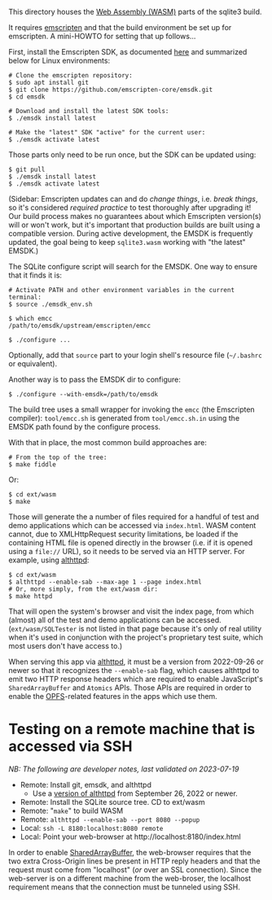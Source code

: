 This directory houses the [Web Assembly (WASM)](https://en.wikipedia.org/wiki/WebAssembly)
parts of the sqlite3 build.

It requires [emscripten][] and that the build environment be set up for
emscripten. A mini-HOWTO for setting that up follows...

First, install the Emscripten SDK, as documented
[here](https://emscripten.org/docs/getting_started/downloads.html) and summarized
below for Linux environments:

```
# Clone the emscripten repository:
$ sudo apt install git
$ git clone https://github.com/emscripten-core/emsdk.git
$ cd emsdk

# Download and install the latest SDK tools:
$ ./emsdk install latest

# Make the "latest" SDK "active" for the current user:
$ ./emsdk activate latest
```

Those parts only need to be run once, but the SDK can be updated using:

```
$ git pull
$ ./emsdk install latest
$ ./emsdk activate latest
```

(Sidebar: Emscripten updates can and do _change things_, i.e. _break
things_, so it's considered _required practice_ to test thoroughly
after upgrading it! Our build process makes no guarantees about which
Emscripten version(s) will or won't work, but it's important that
production builds are built using a compatible version. During active
development, the EMSDK is frequently updated, the goal being to keep
`sqlite3.wasm` working with "the latest" EMSDK.)

The SQLite configure script will search for the EMSDK. One way
to ensure that it finds it is:

```
# Activate PATH and other environment variables in the current terminal:
$ source ./emsdk_env.sh

$ which emcc
/path/to/emsdk/upstream/emscripten/emcc

$ ./configure ...
```

Optionally, add that `source` part to your login shell's resource file
(`~/.bashrc` or equivalent).

Another way is to pass the EMSDK dir to configure:

```
$ ./configure --with-emsdk=/path/to/emsdk
```

The build tree uses a small wrapper for invoking the `emcc` (the
Emscripten compiler): `tool/emcc.sh` is generated from
`tool/emcc.sh.in` using the EMSDK path found by the configure process.

With that in place, the most common build approaches are:

```
# From the top of the tree:
$ make fiddle
```

Or:

```
$ cd ext/wasm
$ make
```

Those will generate the a number of files required for a handful of
test and demo applications which can be accessed via
`index.html`. WASM content cannot, due to XMLHttpRequest security
limitations, be loaded if the containing HTML file is opened directly
in the browser (i.e. if it is opened using a `file://` URL), so it
needs to be served via an HTTP server.  For example, using
[althttpd][]:

```
$ cd ext/wasm
$ althttpd --enable-sab --max-age 1 --page index.html
# Or, more simply, from the ext/wasm dir:
$ make httpd
```

That will open the system's browser and visit the index page, from
which (almost) all of the test and demo applications can be accessed.
(`ext/wasm/SQLTester` is not listed in that page because it's only of
real utility when it's used in conjunction with the project's
proprietary test suite, which most users don't have access to.)

When serving this app via [althttpd][], it must be a version from
2022-09-26 or newer so that it recognizes the `--enable-sab` flag,
which causes althttpd to emit two HTTP response headers which are
required to enable JavaScript's `SharedArrayBuffer` and `Atomics`
APIs. Those APIs are required in order to enable the [OPFS][]-related
features in the apps which use them.

# Testing on a remote machine that is accessed via SSH

*NB: The following are developer notes, last validated on 2023-07-19*

  *  Remote: Install git, emsdk, and althttpd
     *  Use a [version of althttpd][althttpd] from
        September 26, 2022 or newer.
  *  Remote: Install the SQLite source tree.  CD to ext/wasm
  *  Remote: "`make`" to build WASM
  *  Remote: `althttpd --enable-sab --port 8080 --popup`
  *  Local:  `ssh -L 8180:localhost:8080 remote`
  *  Local:  Point your web-browser at http://localhost:8180/index.html

In order to enable [SharedArrayBuffer][], the web-browser requires
that the two extra Cross-Origin lines be present in HTTP reply headers
and that the request must come from "localhost" (_or_ over an SSL
connection).  Since the web-server is on a different machine from the
web-broser, the localhost requirement means that the connection must
be tunneled using SSH.


[emscripten]: https://emscripten.org
[althttpd]: https://sqlite.org/althttpd
[SharedArrayBuffer]: https://developer.mozilla.org/en-US/docs/Web/JavaScript/Reference/Global_Objects/SharedArrayBuffer
[OPFS]: https://developer.mozilla.org/en-US/docs/Web/API/File_System_API/Origin_private_file_system

